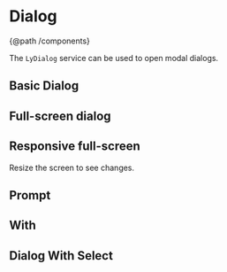 # Dialog
{@path /components}

The <code class="ts">LyDialog</code> service can be used to open modal dialogs.

<h2 [lyTyp]="'display1'" gutter>Basic Dialog</h2>
<demo-view
  path="docs/components/dialog-demo/basic-dialog"
  extra-paths="dialog-demo.html"
>
  <aui-basic-dialog></aui-basic-dialog>
</demo-view>

<h2 [lyTyp]="'display1'" gutter>Full-screen dialog</h2>
<demo-view
  path="docs/components/dialog-demo/full-screen-dialog"
  extra-paths="full-screen-dialog.html"
>
  <aui-full-screen-dialog></aui-full-screen-dialog>
</demo-view>

<h2 [lyTyp]="'display1'" gutter>Responsive full-screen</h2>
<p>
  Resize the screen to see changes.
</p>
<demo-view
  path="docs/components/dialog-demo/dialog-responsive"
  extra-paths="dialog-responsive-dialog.html"
>
  <aui-dialog-responsive></aui-dialog-responsive>
</demo-view>

<h2 [lyTyp]="'display1'" gutter>Prompt</h2>
<demo-view
  path="docs/components/dialog-demo/dialog-prompt"
  extra-paths="dialog-prompt-dialog.html"
>
  <aui-dialog-prompt></aui-dialog-prompt>
</demo-view>

<h2 [lyTyp]="'display1'" gutter>With <code class="html"><ng-template></code></h2>
<demo-view
  path="docs/components/dialog-demo/dialog-ng-template"
>
  <aui-dialog-ng-template></aui-dialog-ng-template>
</demo-view>

<h2 [lyTyp]="'display1'" gutter>Dialog With Select</h2>
<demo-view
  path="docs/components/dialog-demo/dialog-with-select"
  extra-paths="dialog-with-select-dialog.ts,dialog-with-select-dialog.html"
>
  <aui-dialog-with-select></aui-dialog-with-select>
</demo-view>

